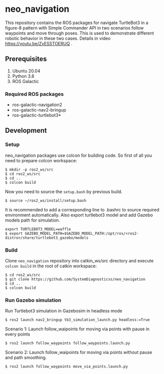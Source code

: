 # neo_navigation

This repository contains the ROS packages for navigate TurtleBot3 in a figure-8 pattern with Simple Commander API in two scenarios follow waypoints and move through poses. This is used to demonstrate different robotic behavior in these two cases. Details in video https://youtu.be/ZvESSTOERUQ .

## Prerequisites
1. Ubuntu 20.04
2. Python 3.8
3. ROS Galactic

### Required ROS packages
- ros-galactic-navigation2
- ros-galactic-nav2-bringup
- ros-galactic-turtlebot3*

## Development

### Setup
neo_navigation packages use colcon for building code. So first of all you need to prepare colcon workspace:

```
$ mkdir -p ros2_ws/src
$ cd ros2_ws/src
$ cd ..
$ colcon build
```

Now you need to source the `setup.bash` by previous build.

```
$ source ~/ros2_ws/install/setup.bash
```

It is recommended to add a corresponding line to .bashrc to source required environment automatically.
Also export turtlebot3 model and add Gazebo models path for simulation. 

```
export TURTLEBOT3_MODEL=waffle
$ export GAZEBO_MODEL_PATH=$GAZEBO_MODEL_PATH:/opt/ros/<ros2-distro>/share/turtlebot3_gazebo/models
```

### Build

Clone `neo_navigation` repository into catkin_ws/src directory and execute `colcon build` in the root of catkin workspace:

```
$ cd ros2_ws/src
$ git clone https://github.com/SystemDiagnosticss/neo_navigation
$ cd ..
$ colcon build
```

### Run Gazebo simulation 

Run Turtlebot3 simulation in Gazebosim in headless mode

```
$ ros2 launch nav2_bringup tb3_simulation_launch.py headless:=True
```

Scenario 1: Launch follow_waipoints for moving via points with pause in every points

```
$ ros2 launch follow_waypoints follow_waypoints.launch.py
```

Scenario 2: Launch follow_waipoints for moving via points without pause and path smoothing.

```
$ ros2 launch follow_waypoints move_via_points.launch.py
```

